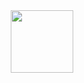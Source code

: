 <div id="header" align="center">
  <img src="https://i.giphy.com/media/v1.Y2lkPTc5MGI3NjExeGxuanR6d3prN254ZHBicHlqaGx5MnQxbnhsaWVoN3k0eGMwZjd3NyZlcD12MV9pbnRlcm5hbF9naWZfYnlfaWQmY3Q9cw/vLlpbDafjgHystuJ0a/giphy.gif" width="100"/>
</div>
<!--
**Gwynbleidd0241/Gwynbleidd0241** is a ✨ _special_ ✨ repository because its `README.md` (this file) appears on your GitHub profile.

Here are some ideas to get you started:

- 🔭 I’m currently working on ...
- 🌱 I’m currently learning ...
- 👯 I’m looking to collaborate on ...
- 🤔 I’m looking for help with ...
- 💬 Ask me about ...
- 📫 How to reach me: ...
- 😄 Pronouns: ...
- ⚡ Fun fact: ...
-->
